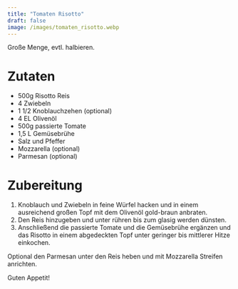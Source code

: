 ```yaml
---
title: "Tomaten Risotto"
draft: false
image: /images/tomaten_risotto.webp
---
```


Große Menge, evtl. halbieren.

# Zutaten
- 500g Risotto Reis
- 4 Zwiebeln
- 1 1/2 Knoblauchzehen (optional)
- 4 EL Olivenöl
- 500g passierte Tomate
- 1,5 L Gemüsebrühe
- Salz und Pfeffer
- Mozzarella (optional)
- Parmesan (optional)
 
# Zubereitung
1. Knoblauch und Zwiebeln in feine Würfel hacken und in einem ausreichend großen Topf mit dem Olivenöl gold-braun anbraten.
2. Den Reis hinzugeben und unter rühren bis zum glasig werden dünsten.
3. Anschließend die passierte Tomate und die Gemüsebrühe ergänzen und das Risotto in einem abgedeckten Topf unter geringer bis mittlerer Hitze einkochen.
 
Optional den Parmesan unter den Reis heben und mit Mozzarella Streifen anrichten.

Guten Appetit!